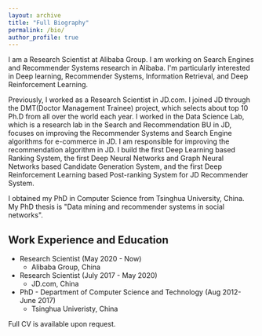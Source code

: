 ```yaml
---
layout: archive
title: "Full Biography"
permalink: /bio/
author_profile: true
---
```


I am a Research Scientist at Alibaba Group. I am working on Search Engines and Recommender Systems research in Alibaba. I'm particularly interested in Deep learning, Recommender Systems,  Information Retrieval, and Deep Reinforcement Learning.

Previously, I worked as a Research Scientist in JD.com. I joined JD through the DMT(Doctor Management Trainee) project, which selects about top 10 Ph.D from all over the world each year. I worked in the Data Science Lab, which is a research lab in the Search and Recommendation BU in JD, focuses on improving the Recommender Systems and Search Engine algorithms for e-commerce in JD. I am responsible for improving the recommendation algorithm in JD. I build the first Deep Learning based Ranking System, the first Deep Neural Networks and Graph Neural Networks based Candidate Generation System, and the first Deep Reinforcement Learning based Post-ranking System for JD Recommender System.


I obtained my PhD in Computer Science from Tsinghua University, China. My PhD thesis is "Data mining and recommender systems in social networks".

##  Work Experience and Education

* Research Scientist (May 2020 - Now)
   * Alibaba Group, China
* Research Scientist (July 2017 - May 2020)
   * JD.com, China 
* PhD - Department of Computer Science and Technology (Aug 2012- June 2017)
    * Tsinghua Univeristy, China

Full CV is available upon request.
